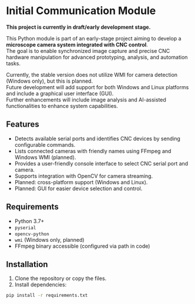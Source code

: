 # Initial Communication Module

**This project is currently in draft/early development stage.**

This Python module is part of an early-stage project aiming to develop a **microscope camera system integrated with CNC control**.  
The goal is to enable synchronized image capture and precise CNC hardware manipulation for advanced prototyping, analysis, and automation tasks.

Currently, the stable version does not utilize WMI for camera detection (Windows only), but this is planned.  
Future development will add support for both Windows and Linux platforms and include a graphical user interface (GUI).  
Further enhancements will include image analysis and AI-assisted functionalities to enhance system capabilities.

## Features

- Detects available serial ports and identifies CNC devices by sending configurable commands.
- Lists connected cameras with friendly names using FFmpeg and Windows WMI (planned).
- Provides a user-friendly console interface to select CNC serial port and camera.
- Supports integration with OpenCV for camera streaming.
- Planned: cross-platform support (Windows and Linux).
- Planned: GUI for easier device selection and control.

## Requirements

- Python 3.7+
- `pyserial`
- `opencv-python`
- `wmi` (Windows only, planned)
- FFmpeg binary accessible (configured via path in code)

## Installation

1. Clone the repository or copy the files.
2. Install dependencies:

```bash
pip install -r requirements.txt